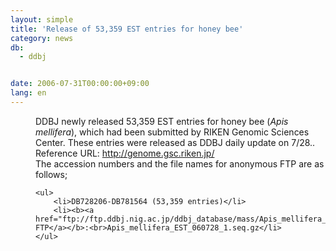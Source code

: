 ```yaml
---
layout: simple
title: 'Release of 53,359 EST entries for honey bee'
category: news
db:
  - ddbj


date: 2006-07-31T00:00:00+09:00
lang: en
---
```


<html>
<dd>DDBJ newly released 53,359 EST entries for honey bee (<i>Apis mellifera</i>), which had been submitted by RIKEN Genomic Sciences Center. These entries were released as DDBJ daily update on 7/28..
<dd>Reference URL: <a href="http://genome.gsc.riken.jp/">http://genome.gsc.riken.jp/</a>
<dd>The accession numbers and the file names for anonymous FTP are as follows;
<dd>

    <ul>
        <li>DB728206-DB781564 (53,359 entries)</li>
        <li><b><a href="ftp://ftp.ddbj.nig.ac.jp/ddbj_database/mass/Apis_mellifera_EST/">anonymous FTP</a></b>:<br>Apis_mellifera_EST_060728_1.seq.gz</li>
    </ul>
</dd>
</dd>
</dd>
</dd>
</html>
